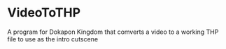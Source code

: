 # VideoToTHP
 A program for Dokapon Kingdom that comverts a video to a working THP file to use as the intro cutscene
